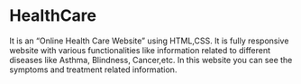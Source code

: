 # HealthCare
 It is an “Online Health Care Website” using HTML,CSS. It is fully responsive website with various functionalities like information related to different diseases like Asthma, Blindness, Cancer,etc. In this website you can see the symptoms and treatment related information.
